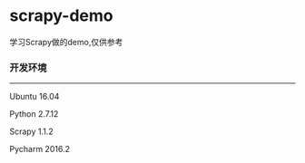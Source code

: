 # scrapy-demo
学习Scrapy做的demo,仅供参考
### 开发环境
---
Ubuntu 16.04

Python 2.7.12

Scrapy 1.1.2

Pycharm 2016.2
